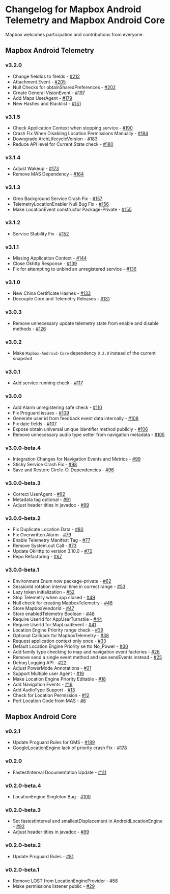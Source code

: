 # Changelog for Mapbox Android Telemetry and Mapbox Android Core

Mapbox welcomes participation and contributions from everyone.

## Mapbox Android Telemetry

### v3.2.0
- Change fieldIds to fileIds - [#212](https://github.com/mapbox/mapbox-events-android/pull/212)
- Attachment Event - [#205](https://github.com/mapbox/mapbox-events-android/pull/205)
- Null Checks for obtainSharedPreferences - [#202](https://github.com/mapbox/mapbox-events-android/pull/202)
- Create General VisionEvent - [#197](https://github.com/mapbox/mapbox-events-android/pull/197)
- Add Maps UserAgent - [#179](https://github.com/mapbox/mapbox-events-android/pull/179)
- New Hashes and Blacklist - [#151](https://github.com/mapbox/mapbox-events-android/pull/151)

### v3.1.5
- Check Application Context when stopping service - [#190](https://github.com/mapbox/mapbox-events-android/pull/190)
- Crash Fix When Disabling Location Permissions Manually - [#184](https://github.com/mapbox/mapbox-events-android/pull/184)
- Downgrade ArchLifecycleVersion - [#183](https://github.com/mapbox/mapbox-events-android/pull/183)
- Reduce API level for Current State check - [#180](https://github.com/mapbox/mapbox-events-android/pull/180)

### v3.1.4
- Adjust Wakeup - [#173](https://github.com/mapbox/mapbox-events-android/pull/173)
- Remove MAS Dependency - [#164](https://github.com/mapbox/mapbox-events-android/pull/164)

### v3.1.3
- Oreo Background Service Crash Fix - [#157](https://github.com/mapbox/mapbox-events-android/pull/157)
- TelemetryLocationEnabler Null Bug Fix - [#156](https://github.com/mapbox/mapbox-events-android/pull/156)
- Make LocationEvent constructor Package-Private - [#155](https://github.com/mapbox/mapbox-events-android/pull/155)

### v3.1.2
- Service Stability Fix - [#152](https://github.com/mapbox/mapbox-events-android/pull/152)

### v3.1.1
- Missing Application Context - [#144](https://github.com/mapbox/mapbox-events-android/pull/144)
- Close Okhttp Response - [#139](https://github.com/mapbox/mapbox-events-android/pull/139)
- Fix for attempting to unbind an unregistered service - [#136](https://github.com/mapbox/mapbox-events-android/pull/136)

### v3.1.0
- New China Certificate Hashes - [#133](https://github.com/mapbox/mapbox-events-android/pull/133)
- Decouple Core and Telemetry Releases - [#131](https://github.com/mapbox/mapbox-events-android/pull/131)

### v3.0.3
- Remove unnecessary update telemetry state from enable and disable methods - [#126](https://github.com/mapbox/mapbox-events-android/pull/126)

### v3.0.2
- Make `Mapbox-Android-Core` dependency `0.2.0` instead of the current snapshot

### v3.0.1
- Add service running check - [#117](https://github.com/mapbox/mapbox-events-android/pull/117)

### v3.0.0
- Add Alarm unregistering safe check - [#110](https://github.com/mapbox/mapbox-events-android/pull/110)
- Fix Proguard issues - [#109](https://github.com/mapbox/mapbox-events-android/pull/109)
- Generate user id from feedback event data internally - [#108](https://github.com/mapbox/mapbox-events-android/pull/108)
- Fix date fields - [#107](https://github.com/mapbox/mapbox-events-android/pull/107)
- Expose obtain universal unique identifier method publicly - [#106](https://github.com/mapbox/mapbox-events-android/pull/106)
- Remove unnecessary audio type setter from navigation metadata - [#105](https://github.com/mapbox/mapbox-events-android/pull/105)

### v3.0.0-beta.4
- Integration Changes for Navigation Events and Metrics - [#99](https://github.com/mapbox/mapbox-events-android/pull/99)
- Sticky Service Crash Fix - [#98](https://github.com/mapbox/mapbox-events-android/pull/98)
- Save and Restore Circle-Ci Dependencies - [#96](https://github.com/mapbox/mapbox-events-android/pull/96)

### v3.0.0-beta.3
- Correct UserAgent - [#92](https://github.com/mapbox/mapbox-events-android/pull/92)
- Metadata tag optional - [#91](https://github.com/mapbox/mapbox-events-android/pull/91)
- Adjust header titles in javadoc - [#89](https://github.com/mapbox/mapbox-events-android/pull/89)

### v3.0.0-beta.2
- Fix Duplicate Location Data - [#80](https://github.com/mapbox/mapbox-events-android/pull/80)
- Fix Overwritten Alarm - [#79](https://github.com/mapbox/mapbox-events-android/pull/79)
- Enable Telemetry Manifest Tag - [#77](https://github.com/mapbox/mapbox-events-android/pull/77)
- Remove System.out Call - [#73](https://github.com/mapbox/mapbox-events-android/pull/73)
- Update OkHttp to version 3.10.0 - [#72](https://github.com/mapbox/mapbox-events-android/pull/72)
- Repo Refactoring - [#67](https://github.com/mapbox/mapbox-events-android/pull/67)

### v3.0.0-beta.1
- Environment Enum now package-private - [#62](https://github.com/mapbox/mapbox-events-android/pull/62)
- SessionId rotation interval time in correct range - [#53](https://github.com/mapbox/mapbox-events-android/pull/53)
- Lazy token initialization - [#52](https://github.com/mapbox/mapbox-events-android/pull/52)
- Stop Telemetry when app closed - [#49](https://github.com/mapbox/mapbox-events-android/pull/49)
- Null check for creating MapboxTelemetry - [#48](https://github.com/mapbox/mapbox-events-android/pull/48)
- Store MapboxVendorId - [#47](https://github.com/mapbox/mapbox-events-android/pull/47)
- Store enabledTelemetry Boolean - [#46](https://github.com/mapbox/mapbox-events-android/pull/46)
- Require UserId for AppUserTurnstile - [#44](https://github.com/mapbox/mapbox-events-android/pull/44)
- Require UserId for MapLoadEvent - [#41](https://github.com/mapbox/mapbox-events-android/pull/41)
- Location Engine Priority range check - [#39](https://github.com/mapbox/mapbox-events-android/pull/39)
- Optional Callback for MapboxTelemetry - [#38](https://github.com/mapbox/mapbox-events-android/pull/38)
- Request application context only once - [#33](https://github.com/mapbox/mapbox-events-android/pull/33)
- Default Location Engine Priority se tto No_Power - [#30](https://github.com/mapbox/mapbox-events-android/pull/30)
- Add family type checking to map and navigation event factories - [#26](https://github.com/mapbox/mapbox-events-android/pull/26)
- Remove send a single event method and use sendEvents instead - [#25](https://github.com/mapbox/mapbox-events-android/pull/25)
- Debug Logging API - [#22](https://github.com/mapbox/mapbox-events-android/pull/22)
- Adjust PowerMode Annotations - [#21](https://github.com/mapbox/mapbox-events-android/pull/21)
- Support Multiple user Agent - [#19](https://github.com/mapbox/mapbox-events-android/pull/19)
- Make Location Engine Priority Editable - [#18](https://github.com/mapbox/mapbox-events-android/pull/18)
- Add Navigation Events - [#16](https://github.com/mapbox/mapbox-events-android/pull/16)
- Add AudioType Support - [#13](https://github.com/mapbox/mapbox-events-android/pull/13)
- Check for Location Permission - [#12](https://github.com/mapbox/mapbox-events-android/pull/12)
- Port Location Code from MAS - [#6](https://github.com/mapbox/mapbox-events-android/pull/6)

## Mapbox Android Core

### v0.2.1
- Update Proguard Rules for GMS - [#189](https://github.com/mapbox/mapbox-events-android/pull/189)
- GoogleLocationEngine lack of priority crash Fix - [#178](https://github.com/mapbox/mapbox-events-android/pull/178)

### v0.2.0
- FastestInterval Documentation Update - [#111](https://github.com/mapbox/mapbox-events-android/pull/111)

### v0.2.0-beta.4
- LocationEngine Singleton Bug - [#100](https://github.com/mapbox/mapbox-events-android/pull/100)

### v0.2.0-beta.3
- Set fastestInterval and smallestDisplacement in AndroidLocationEngine - [#93](https://github.com/mapbox/mapbox-events-android/pull/93)
- Adjust header titles in javadoc - [#89](https://github.com/mapbox/mapbox-events-android/pull/89)

### v0.2.0-beta.2
- Update Proguard Rules - [#81](https://github.com/mapbox/mapbox-events-android/pull/81)

### v0.2.0-beta.1
- Remove LOST from LocationEngineProvider - [#58](https://github.com/mapbox/mapbox-events-android/pull/58)
- Make permissions listener public - [#29](https://github.com/mapbox/mapbox-events-android/pull/29)
